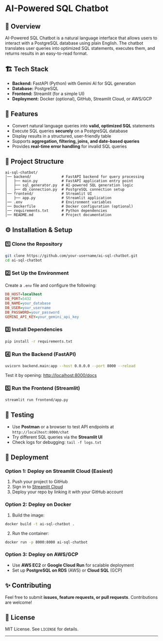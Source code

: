 # AI-Powered SQL Chatbot

## 🚀 Overview

AI-Powered SQL Chatbot is a natural language interface that allows users to interact with a PostgreSQL database using plain English. The chatbot translates user queries into optimized SQL statements, executes them, and returns results in an easy-to-read format.

## 🏗 Tech Stack

- **Backend:** FastAPI (Python) with Gemini AI for SQL generation
- **Database:** PostgreSQL
- **Frontend:** Streamlit (for a simple UI)
- **Deployment:** Docker (optional), GitHub, Streamlit Cloud, or AWS/GCP

## 📌 Features

- Convert natural language queries into **valid, optimized SQL** statements
- Execute SQL queries **securely** on a PostgreSQL database
- Display results in a structured, user-friendly table
- Supports **aggregation, filtering, joins, and date-based queries**
- Provides **real-time error handling** for invalid SQL queries

## 📂 Project Structure

```
ai-sql-chatbot/
│── backend/              # FastAPI backend for query processing
│   ├── main.py           # FastAPI application entry point
│   ├── sql_generator.py  # AI-powered SQL generation logic
│   ├── db_connection.py  # PostgreSQL connection setup
│── frontend/             # Streamlit UI
│   ├── app.py            # Streamlit application
│── .env                  # Environment variables
│── Dockerfile            # Docker configuration (optional)
│── requirements.txt      # Python dependencies
│── README.md             # Project documentation
```

## ⚙️ Installation & Setup

### 1️⃣ **Clone the Repository**

```bash
git clone https://github.com/your-username/ai-sql-chatbot.git
cd ai-sql-chatbot
```

### 2️⃣ **Set Up the Environment**

Create a `.env` file and configure the following:

```ini
DB_HOST=localhost
DB_PORT=5432
DB_NAME=your_database
DB_USER=your_username
DB_PASSWORD=your_password
GEMINI_API_KEY=your_gemini_api_key
```

### 3️⃣ **Install Dependencies**

```bash
pip install -r requirements.txt
```

### 4️⃣ **Run the Backend (FastAPI)**

```bash
uvicorn backend.main:app --host 0.0.0.0 --port 8000 --reload
```

Test it by opening: [http://localhost:8000/docs](http://localhost:8000/docs)

### 5️⃣ **Run the Frontend (Streamlit)**

```bash
streamlit run frontend/app.py
```

## 🧪 Testing

- Use **Postman** or a browser to test API endpoints at `http://localhost:8000/chat`
- Try different SQL queries via the **Streamlit UI**
- Check logs for debugging: `tail -f logs.txt`

## 🚀 Deployment

### **Option 1: Deploy on Streamlit Cloud** (Easiest)

1. Push your project to GitHub
2. Sign in to [Streamlit Cloud](https://share.streamlit.io/)
3. Deploy your repo by linking it with your GitHub account

### **Option 2: Deploy on Docker**

1. Build the image:

```bash
docker build -t ai-sql-chatbot .
```

2. Run the container:

```bash
docker run -p 8000:8000 ai-sql-chatbot
```

### **Option 3: Deploy on AWS/GCP**

- Use **AWS EC2** or **Google Cloud Run** for scalable deployment
- Set up **PostgreSQL on RDS** (AWS) or **Cloud SQL** (GCP)

## ✨ Contributing

Feel free to submit **issues, feature requests, or pull requests**. Contributions are welcome!

## 📜 License

MIT License. See `LICENSE` for details.

---
